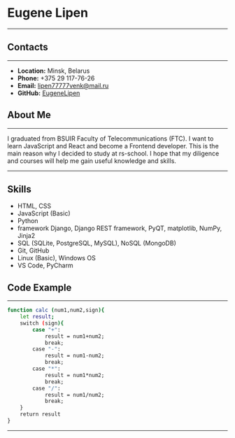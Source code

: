 # Eugene Lipen
***
## Contacts
***
- **Location:** Minsk, Belarus
- **Phone:** +375 29 117-76-26
- **Email:** lipen77777venk@mail.ru
- **GitHub:** [EugeneLipen](https://github.com/EugeneLipen)



## About Me

***

I graduated from BSUIR Faculty of Telecommunications (FTC). I want to learn JavaScript and React and become a Frontend developer. This is the main reason why I decided to study at rs-school. I hope that my diligence and courses will help me gain useful knowledge and skills.

---

## Skills
- HTML, CSS
- JavaScript (Basic)
- Python
- framework Django, Django REST framework, PyQT, matplotlib, NumPy, Jinja2
- SQL (SQLite, PostgreSQL, MySQL), NoSQL (MongoDB)
- Git, GitHub
- Linux (Basic), Windows OS
- VS Code, PyCharm



## Code Example

***

```sh
function calc (num1,num2,sign){
    let result;
    switch (sign){
        case "+":
            result = num1+num2;
            break;
        case "-":
            result = num1-num2;
            break;
        case "*":
            result = num1*num2;
            break;
        case "/":
            result = num1/num2;
            break;
    }
    return result
}
```
***
